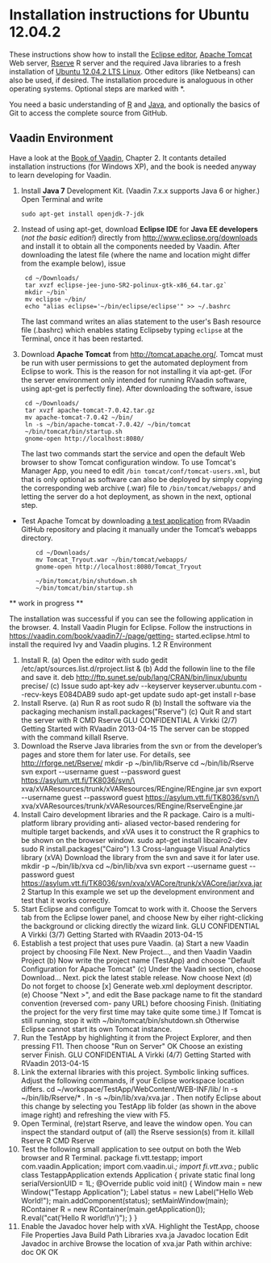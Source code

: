 
Installation instructions for Ubuntu 12.04.2
============================================

These instructions show how to install the [Eclipse editor](http://www.eclipse.org/), [Apache Tomcat](http://tomcat.apache.org/) Web server, [Rserve](http://www.rforge.net/Rserve/) R server and the required Java libraries to a fresh installation of [Ubuntu 12.04.2 LTS Linux](http://www.ubuntu.com/download/desktop). Other editors (like Netbeans) can also be used, if desired. The installation procedure is analoguous in other operating systems. Optional steps are marked with *.

You need a basic understanding of [R](http://www.r-project.org/) and [Java](http://www.oracle.com/us/technologies/java/enterprise-edition/overview/index.html), and optionally the basics of Git to access the complete source from GitHub.

Vaadin Environment
------------------

Have a look at the [Book of Vaadin](https://vaadin.com/book), Chapter 2. It contants detailed installation instructions (for Windows XP), and the book is needed anyway to learn developing for Vaadin.


1. Install **Java 7** Development Kit. (Vaadin 7.x.x supports Java 6 or higher.) Open Terminal and write

    `sudo apt-get install openjdk-7-jdk`
    
2. Instead of using apt-get, download **Eclipse IDE** for **Java EE developers** (*not the basic edition!*) directly from <http://www.eclipse.org/downloads> and install it to obtain all the components needed by Vaadin. After downloading the latest file (where the name and location might differ from the example below), issue

        cd ~/Downloads/
        tar xvzf eclipse-jee-juno-SR2-polinux-gtk-x86_64.tar.gz`
        mkdir ~/bin`
        mv eclipse ~/bin/
        echo "alias eclipse='~/bin/eclipse/eclipse'" >> ~/.bashrc


    The last command writes an alias statement to the user's Bash resource file (.bashrc) which enables stating Eclipseby typing `eclipse` at the Terminal, once it has been restarted.

3. Download **Apache Tomcat** from <http://tomcat.apache.org/>. Tomcat must be run with user permissions to get the automated deployment from Eclipse to work. This is the reason for not installing it via apt-get. (For the server environment only intended for running RVaadin software, using apt-get is perfectly fine). After downloading the software, issue

        cd ~/Downloads/
        tar xvzf apache-tomcat-7.0.42.tar.gz
        mv apache-tomcat-7.0.42 ~/bin/
        ln -s ~/bin/apache-tomcat-7.0.42/ ~/bin/tomcat
        ~/bin/tomcat/bin/startup.sh
        gnome-open http://localhost:8080/

    The last two commands start the service and open the default Web browser to show Tomcat configuration window. To use Tomcat's Manager App, you need to edit `/bin tomcat/conf/tomcat-users.xml`, but that is only optional as software can also be deployed by simply copying the corresponding web archive (.war) file to `/bin/tomcat/webapps/` and letting the server do a hot deployment, as shown in the next, optional step.

  * Test Apache Tomcat by downloading [a test application](war/Tomcat_Tryout.war?raw=true) from RVaadin GitHub repository and placing it manually under the Tomcat’s webapps directory.

            cd ~/Downloads/
            mv Tomcat_Tryout.war ~/bin/tomcat/webapps/
            gnome-open http://localhost:8080/Tomcat_Tryout

            ~/bin/tomcat/bin/shutdown.sh
            ~/bin/tomcat/bin/startup.sh

** work in progress **

The installation was successful if you can see the following application in the browser.
4. Install Vaadin Plugin for Eclipse. Follow the instructions in https://vaadin.com/book/vaadin7/-/page/getting-
started.eclipse.html to install the required Ivy and Vaadin plugins.
1.2
R Environment
1. Install R.
(a) Open the editor with
sudo gedit /etc/apt/sources.list.d/rproject.list &
(b) Add the followin line to the file and save it.
deb http://ftp.sunet.se/pub/lang/CRAN/bin/linux/ubuntu precise/
(c) Issue
sudo apt-key adv --keyserver keyserver.ubuntu.com --recv-keys E084DAB9
sudo apt-get update
sudo apt-get install r-base
2. Install Rserve.
(a) Run R as root
sudo R
(b) Install the software via the packaging mechanism
install.packages("Rserve")
(c) Quit R and start the server with
R CMD Rserve
GLU
CONFIDENTIAL
A Virkki (2/7)
Getting Started with RVaadin
2013-04-15
The server can be stopped with the command killall Rserve.
3. Download the Rserve Java libraries from the svn or from the developer’s pages and store them for later
use. For details, see http://rforge.net/Rserve/
mkdir -p ~/bin/lib/Rserve
cd ~/bin/lib/Rserve
svn export --username guest --password guest https://asylum.vtt.fi/TK8036/svn/\
xva/xVAResources/trunk/xVAResources/REngine/REngine.jar
svn export --username guest --password guest https://asylum.vtt.fi/TK8036/svn/\
xva/xVAResources/trunk/xVAResources/REngine/RserveEngine.jar
4. Install Cairo development libraries and the R package. Cairo is a multi-platform library providing anti-
aliased vector-based rendering for multiple target backends, and xVA uses it to construct the R graphics
to be shown on the browser window.
sudo apt-get install libcairo2-dev
sudo R
install.packages("Cairo")
1.3
Cross-language Visual Analytics library (xVA)
Download the library from the svn and save it for later use.
mkdir -p ~/bin/lib/xva
cd ~/bin/lib/xva
svn export --username guest --password guest \
https://asylum.vtt.fi/TK8036/svn/xva/xVACore/trunk/xVACore/jar/xva.jar
2
Startup
In this example we set up the development environment and test that it works correctly.
1. Start Eclipse and configure Tomcat to work with it. Choose the Servers tab from the Eclipse lower panel,
and choose New by eiher right-clicking the background or clicking directly the wizard link.
GLU
CONFIDENTIAL
A Virkki (3/7)
Getting Started with RVaadin
2013-04-15
2. Establish a test project that uses pure Vaadin.
(a) Start a new Vaadin project by choosing File
Next.
New
Project..., and then Vaadin
Vaadin Project
(b) Now write the project name (TestApp) and choose "Default Configuration for Apache Tomcat"
(c) Under the Vaadin section, choose Download...
Next.
pick the latest stable release. Now choose Next
(d) Do not forget to choose [x] Generate web.xml deployment descriptor.
(e) Choose "Next >", and edit the Base package name to fit the standard convention (reversed com-
pany URL) before choosing Finish. (Initiating the project for the very first time may take quite some
time.)
If Tomcat is still running, stop it with
~/bin/tomcat/bin/shutdown.sh
Otherwise Eclipse cannot start its own Tomcat instance.
3. Run the TestApp by highlighting it from the Project Explorer, and then pressing F11. Then choose "Run
on Server"
OK
Choose an existing server
Finish.
GLU
CONFIDENTIAL
A Virkki (4/7)
Getting Started with RVaadin
2013-04-15
4. Link the external libraries with this project. Symbolic linking suffices. Adjust the following commands,
if your Eclipse workspace location differs.
cd ~/workspace/TestApp/WebContent/WEB-INF/lib/
ln -s ~/bin/lib/Rserve/* .
ln -s ~/bin/lib/xva/xva.jar .
Then notify Eclipse about this change by selecting you TestApp lib folder (as shown in the above image
right) and refreshing the view with F5.
5. Open Terminal, (re)start Rserve, and leave the window open. You can inspect the standard output of
(all) the Rserve session(s) from it.
killall Rserve
R CMD Rserve
6. Test the following small application to see output on both the Web browser and R Terminal.
package fi.vtt.testapp;
import com.vaadin.Application;
import com.vaadin.ui.*;
import fi.vtt.xva.*;
public class TestappApplication extends Application {
private static final long serialVersionUID = 1L;
@Override
public void init() {
Window main = new Window("Testapp Application");
Label status = new Label("Hello Web World!");
main.addComponent(status);
setMainWindow(main);
RContainer R = new RContainer(main.getApplication());
R.eval("cat(’Hello R world!\n’)");
}
}
7. Enable the Javadoc hover help with xVA. Highlight the TestApp, choose File
Properties
Java Build
Path
Libraries
xva.ja
Javadoc location
Edit
Javadoc in archive
Browse the location of
xva.jar
Path within archive: doc
OK
OK

